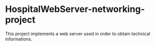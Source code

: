 # HospitalWebServer-networking-project
This project implements a web server used in order to obtain technical informations. 
